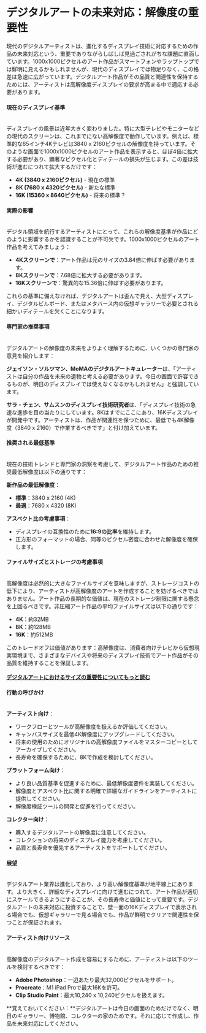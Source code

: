 # デジタルアートの未来対応：解像度の重要性

現代のデジタルアーティストは、進化するディスプレイ技術に対応するための作品の未来対応という、重要でありながらしばしば見過ごされがちな課題に直面しています。1000x1000ピクセルのアート作品がスマートフォンやラップトップでは鮮明に見えるかもしれませんが、現代のディスプレイでは物足りなく、この格差は急速に広がっています。デジタルアート作品がその品質と関連性を保持するためには、アーティストは高解像度ディスプレイの要求が高まる中で適応する必要があります。

#### 現在のディスプレイ基準 <a href="#ember965" id="ember965"></a>

\
ディスプレイの風景は近年大きく変わりました。特に大型テレビやモニターなどの現代のスクリーンは、これまでにない高解像度で動作しています。例えば、標準的な65インチ4Kテレビは3840 x 2160ピクセルの解像度を持っています。そのような画面で1000x1000ピクセルのアート作品を表示すると、ほぼ4倍に拡大する必要があり、顕著なピクセル化とディテールの損失が生じます。この差は技術が進むにつれて拡大するだけです：

* **4K (3840 x 2160ピクセル)** - 現在の標準
* **8K (7680 x 4320ピクセル)** - 新たな標準
* **16K (15360 x 8640ピクセル)** - 将来の標準？

#### 実際の影響 <a href="#ember968" id="ember968"></a>

\
デジタル領域を航行するアーティストにとって、これらの解像度基準が作品にどのように影響するかを認識することが不可欠です。1000x1000ピクセルのアート作品を考えてみましょう：

* **4Kスクリーンで**：アート作品は元のサイズの3.84倍に伸ばす必要があります。
* **8Kスクリーンで**：7.68倍に拡大する必要があります。
* **16Kスクリーンで**：驚異的な15.36倍に伸ばす必要があります。

これらの基準に備えなければ、デジタルアートは歪んで見え、大型ディスプレイ、デジタルビルボード、またはメタバース内の仮想ギャラリーで必要とされる細かいディテールを欠くことになります。

#### 専門家の推奨事項 <a href="#ember972" id="ember972"></a>

\
デジタルアートの解像度の未来をよりよく理解するために、いくつかの専門家の意見を紹介します：

**ジェイソン・ソルツマン、MoMAのデジタルアートキュレーター**は、「アーティストは自分の作品を未来の遺物と考える必要があります。今日の画面で許容できるものが、明日のディスプレイでは使えなくなるかもしれません」と強調しています。

**サラ・チェン、サムスンのディスプレイ技術研究者**は、「ディスプレイ技術の急速な進歩を目の当たりにしています。8Kはすでにここにあり、16Kディスプレイが開発中です。アーティストは、作品が関連性を保つために、最低でも4K解像度（3840 x 2160）で作業するべきです」と付け加えています。

#### 推奨される最低基準 <a href="#ember976" id="ember976"></a>

\
現在の技術トレンドと専門家の洞察を考慮して、デジタルアート作品のための推奨最低解像度は以下の通りです：

**新作品の最低解像度**：

* **標準**：3840 x 2160 (4K)
* **最適**：7680 x 4320 (8K)

**アスペクト比の考慮事項**：

* ディスプレイの互換性のために**16:9の比率**を維持します。
* 正方形のフォーマットの場合、同等のピクセル密度に合わせた解像度を確保します。

#### ファイルサイズとストレージの考慮事項 <a href="#ember982" id="ember982"></a>

\
高解像度は必然的に大きなファイルサイズを意味しますが、ストレージコストの低下により、アーティストが高解像度のアートを作成することを妨げるべきではありません。アート作品の長期的な価値は、現在のストレージ制限に関する懸念を上回るべきです。非圧縮アート作品の平均ファイルサイズは以下の通りです：

* **4K**：約32MB
* **8K**：約128MB
* **16K**：約512MB

このトレードオフは価値があります：高解像度は、消費者向けテレビから仮想現実環境まで、さまざまなデバイスや将来のディスプレイ技術でアート作品がその品質を維持することを保証します。\
\
[**デジタルアートにおけるサイズの重要性についてもっと読む**](caveat-emptor-size-matters-in-digital-art.md)

#### 行動の呼びかけ <a href="#ember986" id="ember986"></a>

\
**アーティスト向け**：

* ワークフローとツールが高解像度を扱えるか評価してください。
* キャンバスサイズを最低4K解像度にアップグレードしてください。
* 将来の使用のためにオリジナルの高解像度ファイルをマスターコピーとしてアーカイブしてください。
* 長寿命を確保するために、8Kで作成を検討してください。

**プラットフォーム向け**：

* より良い品質基準を促進するために、最低解像度要件を実装してください。
* 解像度とアスペクト比に関する明確で詳細なガイドラインをアーティストに提供してください。
* 解像度検証ツールの開発と促進を行ってください。

**コレクター向け**：

* 購入するデジタルアートの解像度に注意してください。
* コレクションの将来のディスプレイ能力を考慮してください。
* 品質と長寿命を優先するアーティストをサポートしてください。

#### 展望 <a href="#ember993" id="ember993"></a>

\
デジタルアート業界は進化しており、より高い解像度基準が地平線上にあります。より大きく、詳細なディスプレイに向けて進むにつれて、アート作品が適切にスケールできるようにすることが、その長寿命と価値にとって重要です。デジタルアートの未来対応に投資することで、壁一面の16Kディスプレイで表示される場合でも、仮想ギャラリーで見る場合でも、作品が鮮明でクリアで関連性を保つことが保証されます。

#### アーティスト向けリソース <a href="#ember995" id="ember995"></a>

\
高解像度のデジタルアート作成を容易にするために、アーティストは以下のツールを検討するべきです：

* **Adobe Photoshop**：一辺あたり最大32,000ピクセルをサポート。
* **Procreate**：M1 iPad Proで最大16Kを許可。
* **Clip Studio Paint**：最大10,240 x 10,240ピクセルを扱えます。

**覚えておいてください：**デジタルアートは今日の画面のためだけでなく、明日のギャラリー、博物館、コレクターの家のためです。それに応じて作成し、作品を未来対応にしてください。